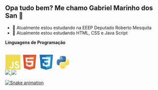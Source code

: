 ## Opa tudo bem? Me chamo Gabriel Marinho dos San 👋



- 🔭 Atualmente estou estudando na EEEP Deputado Roberto Mesquita  
- 🌱 Atualmente estou estudando HTML, CSS e Java Script

**Linguagens de Programação**
<div style="display: inline_block"><br>
  <img align="center" alt="Rafa-Js" height="50" width="50" src="https://raw.githubusercontent.com/devicons/devicon/master/icons/javascript/javascript-plain.svg">
  <img align="center" alt="Rafa-HTML" height="50" width="50" src="https://raw.githubusercontent.com/devicons/devicon/master/icons/html5/html5-original.svg">
  <img align="center" alt="Rafa-CSS" height="50" width="50" src="https://raw.githubusercontent.com/devicons/devicon/master/icons/css3/css3-original.svg">
  <img align="center" alt="Rafa-Python" height="50" width="50" src="https://raw.githubusercontent.com/devicons/devicon/master/icons/python/python-original.svg">

</div>


<div>
<a href="https://github.com/gMarinhum085">
<img loading="lazy" height="180em" src="https://github-readme-stats.vercel.app/api/top-langs/?username=gMarinhum085&layout=compact&langs_count=7&theme=dracula"/>
<img loading="lazy" height="180em" src="https://github-readme-stats.vercel.app/api?username=gMarinhum085&show_icons=true&theme=dracula&include_all_commits=true&count_private=true"/>
</div>


![Snake animation](https://github.com/seu-usuário-aqui/seu-usuário-aqui/blob/output/github-contribution-grid-snake.svg)


